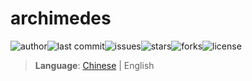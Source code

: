 # archimedes

![author](https://img.shields.io/badge/author-chariesgavin-blueviolet.svg)![last commit](https://img.shields.io/github/last-commit/guobinhit/archimedes.svg)![issues](https://img.shields.io/github/issues/guobinhit/archimedes.svg)![stars](https://img.shields.io/github/stars/guobinhit/archimedes.svg)![forks](	https://img.shields.io/github/forks/guobinhit/archimedes.svg)![license](https://img.shields.io/github/license/guobinhit/archimedes.svg)

> **Language**: [Chinese](https://github.com/guobinhit/archimedes/blob/master/README.md) | English



